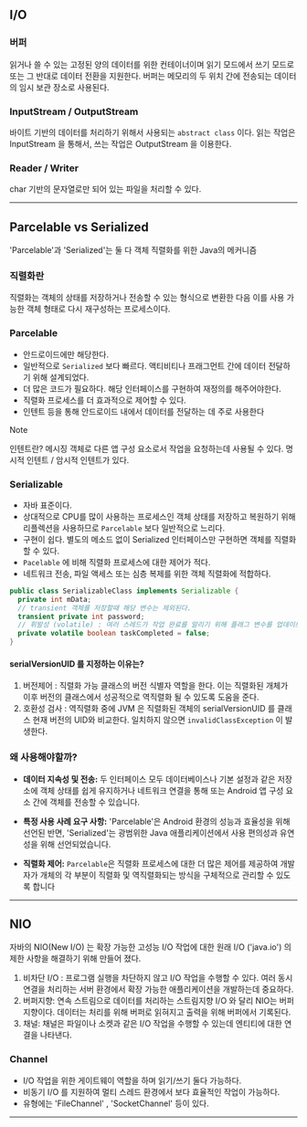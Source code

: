 

## I/O


### 버퍼
읽거나 쓸 수 있는 고정된 양의 데이터를 위한 컨테이너이며 읽기 모드에서 쓰기 모드로 또는 그 반대로 데이터 전환을 지원한다. 버퍼는 메모리의 두 위치 간에 전송되는 데이터의 임시 보관 장소로 사용된다.

### InputStream / OutputStream
바이트 기반의 데이터를 처리하기 위해서 사용되는 `abstract class` 이다.
읽는 작업은 InputStream 을 통해서, 쓰는 작업은 OutputStream 을 이용한다.



### Reader / Writer
char 기반의 문자열로만 되어 있는 파일을 처리할 수 있다.

----

## Parcelable vs Serialized

'Parcelable'과 'Serialized'는 둘 다 객체 직렬화를 위한 Java의 메커니즘

### 직렬화란
직렬화는 객체의 상태를 저장하거나 전송할 수 있는 형식으로 변환한 다음 이를 사용 가능한 객체 형태로 다시 재구성하는 프로세스이다.
### Parcelable
- 안드로이드에만 해당한다.
- 일반적으로 `Serialized` 보다 빠르다. 액티비티나 프래그먼트 간에 데이터 전달하기 위해 설계되었다.
- 더 많은 코드가 필요하다. 해당 인터페이스를 구현하여 재정의를 해주어야한다.
- 직렬화 프로세스를 더 효과적으로 제어할 수 있다.
- 인텐트 등을 통해 안드로이드 내에서 데이터를 전달하는 데 주로 사용한다

> [!NOTE]
> 인텐트란?
> 메시징 객체로 다른 앱 구성 요소로서 작업을 요청하는데 사용될 수 있다.
> 명시적 인텐트 / 암시적 인텐트가 있다.

### Serializable
- 자바 표준이다. 
- 상대적으로 CPU를 많이 사용하는 프로세스인 객체 상태를 저장하고 복원하기 위해 리플렉션을 사용하므로 `Parcelable` 보다 일반적으로 느리다.
- 구현이 쉽다. 별도의 메소드 없이 Serialized 인터페이스만 구현하면 객체를 직렬화할 수 있다.
- `Pacelable` 에 비해 직렬화 프로세스에 대한 제어가 적다.
- 네트워크 전송, 파일 액세스 또는 심층 복제를 위한 객체 직렬화에 적합하다.


```Java
public class SerializableClass implements Serializable {
  private int mData;
  // transient 객체를 저장할때 해당 변수는 제외된다.
  transient private int password; 
  // 휘발성 (volatile) : 여러 스레드가 작업 완료를 알리기 위해 플래그 변수를 업데이트하고 읽을 수 있는 시나리오에서 해당 블래그를 volatile(휘발성) 으로 선언
  private volatile boolean taskCompleted = false; 
}
```

#### serialVersionUID 를 지정하는 이유는?
1. 버전제어 : 직렬화 가능 클래스의 버전 식별자 역할을 한다. 이는 직렬화된 개체가 이후 버전의 클래스에서 성공적으로 역직렬화 될 수 있도록 도움을 준다.
2. 호환성 검사 : 역직렬화 중에 JVM 은 직렬화된 객체의 serialVersionUID 를 클래스 현재 버전의 UID와 비교한다. 일치하지 않으면 `invalidClassException` 이 발생한다.

### 왜 사용해야할까?
- **데이터 지속성 및 전송:** 두 인터페이스 모두 데이터베이스나 기본 설정과 같은 저장소에 객체 상태를 쉽게 유지하거나 네트워크 연결을 통해 또는 Android 앱 구성 요소 간에 객체를 전송할 수 있습니다.
  
- **특정 사용 사례 요구 사항:** 'Parcelable'은 Android 환경의 성능과 효율성을 위해 선언된 반면, 'Serialized'는 광범위한 Java 애플리케이션에서 사용 편의성과 유연성을 위해 선언되었습니다.
  
- **직렬화 제어:** `Parcelable`은 직렬화 프로세스에 대한 더 많은 제어를 제공하여 개발자가 개체의 각 부분이 직렬화 및 역직렬화되는 방식을 구체적으로 관리할 수 있도록 합니다



---- 

## NIO

자바의 NIO(New I/O) 는 확장 가능한 고성능 I/O 작업에 대한 원래 I/O ('java.io') 의 제한 사항을 해결하기 위해 만들어 졌다.

1. 비차단 I/O : 프로그램 실행을 차단하지 않고 I/O 작업을 수행할 수 있다. 여러 동시 연결을 처리하는 서버 환경에서 확장 가능한 애플리케이션을 개발하는데 중요하다.
2. 버퍼지향: 연속 스트림으로 데이터를 처리하는 스트림지향 I/O 와 달리 NIO는 버퍼지향이다. 데이터는 처리를 위해 버퍼로 읽혀지고 출력을 위해 버퍼에서 기록된다.
3. 채널: 채널은 파일이나 소켓과 같은 I/O 작업을 수행할 수 있는데 엔티티에 대한 연결을 나타낸다.

### Channel

- I/O 작업을 위한 게이트웨이 역할을 하며 읽기/쓰기 둘다 가능하다.
- 비동기 I/O 를 지원하여 멀티 스레드 환경에서 보다 효율적인 작업이 가능하다.
- 유형에는 'FileChannel' , 'SocketChannel' 등이 있다.

---- 
